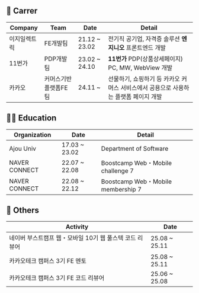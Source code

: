 ## 🏃 Carrer

|Company|Team|Date|Detail|
|----|----|--------|------|
|이지일렉트릭|FE개발팀|21.12 ~ 23.02|전기직 공기업, 자격증 솔루션 **엔지니오** 프론트엔드 개발|
|11번가|PDP개발팀|23.02 ~ 24.10|**11번가** PDP(상품상세페이지) PC, MW, WebView 개발|
|카카오|커머스기반플랫폼FE팀|24.11 ~ | 선물하기, 쇼핑하기 등 카카오 커머스 서비스에서 공용으로 사용하는 플랫폼 페이지 개발 |

## 🧑‍💻 Education
|Organization|Date|Detail|
|----|----|--------|
|Ajou Univ|17.03 ~ 23.02|Department of Software|
|NAVER CONNECT|	22.07 ~ 22.08|Boostcamp Web・Mobile challenge 7 |
|NAVER CONNECT|	22.08 ~ 22.12|Boostcamp Web・Mobile membership 7|

## 🧩 Others
|Activity|Date|
|----|--------|
|네이버 부스트캠프 웹・모바일 10기 웹 풀스텍 코드 리뷰어|	25.08 ~ 25.11|
|카카오테크 캠퍼스 3기 FE 멘토|	25.08 ~ 25.11|
|카카오테크 캠퍼스 3기 FE 코드 리뷰어|25.06 ~ 25.08|

